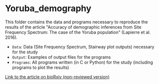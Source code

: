 # Yoruba_demography

This folder contains the data and programs necessary to reproduce the results of the article "Accuracy of demographic inferences from Site Frequency Spectrum: The case of the Yoruba population" (Lapierre et al. 2016).

- `Data`: Data (Site Frequency Spectrum, Stairway plot outputs) necessary for the study
- `Output`: Examples of output files for the programs
- `Programs`: All programs written (in C or Python) for the study (including programs to plot the results)

[Link to the article on bioRxiv (non-reviewed version)](http://biorxiv.org/content/early/2016/09/30/078618)
